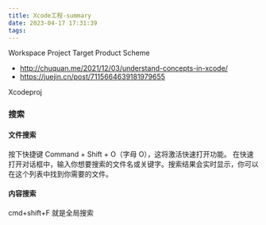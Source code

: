 ```yaml
---
title: Xcode工程-summary
date: 2023-04-17 17:31:39
tags:
---
```

Workspace
Project
Target
Product
Scheme 
- http://chuquan.me/2021/12/03/understand-concepts-in-xcode/
- https://juejin.cn/post/7115664639181979655


Xcodeproj

### 搜索
#### 文件搜索
按下快捷键 Command + Shift + O（字母 O），这将激活快速打开功能。
在快速打开对话框中，输入你想要搜索的文件名或关键字。搜索结果会实时显示，你可以在这个列表中找到你需要的文件。
#### 内容搜索
cmd+shift+F 就是全局搜索